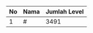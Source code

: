 | No | Nama            | Jumlah Level |
|----|-----------------|--------------|
| 1  | #    |    3491        |
